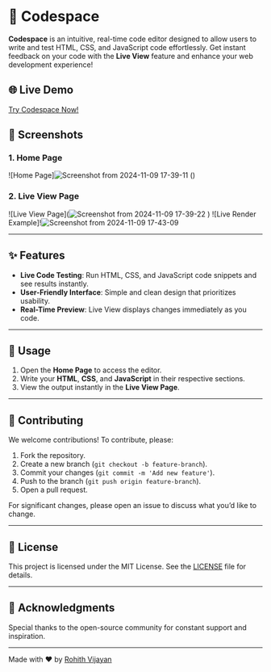 # 🚀 Codespace

**Codespace** is an intuitive, real-time code editor designed to allow users to write and test HTML, CSS, and JavaScript code effortlessly. Get instant feedback on your code with the **Live View** feature and enhance your web development experience!

## 🌐 Live Demo

[Try Codespace Now!](https://codespace-fxl6.onrender.com/) <!-- Replace with the actual link if available -->

## 📸 Screenshots

### 1. Home Page

![Home Page]![Screenshot from 2024-11-09 17-39-11](https://github.com/user-attachments/assets/3e05f0c4-2112-47b3-a8a4-51fcf769b393)
()

### 2. Live View Page

![Live View Page](![Screenshot from 2024-11-09 17-39-22](https://github.com/user-attachments/assets/2571b539-c2c2-4039-9fdb-fc62bb9c067e)
)
![Live Render Example]!![Screenshot from 2024-11-09 17-43-09](https://github.com/user-attachments/assets/f7a69a4d-fbf1-460c-ba6b-3140aaa4cbee)



---

## ✨ Features

- **Live Code Testing**: Run HTML, CSS, and JavaScript code snippets and see results instantly.
- **User-Friendly Interface**: Simple and clean design that prioritizes usability.
- **Real-Time Preview**: Live View displays changes immediately as you code.

---

## 🧰 Usage

1. Open the **Home Page** to access the editor.
2. Write your **HTML**, **CSS**, and **JavaScript** in their respective sections.
3. View the output instantly in the **Live View Page**.

---

## 👥 Contributing

We welcome contributions! To contribute, please:

1. Fork the repository.
2. Create a new branch (`git checkout -b feature-branch`).
3. Commit your changes (`git commit -m 'Add new feature'`).
4. Push to the branch (`git push origin feature-branch`).
5. Open a pull request.

For significant changes, please open an issue to discuss what you’d like to change.

---

## 📄 License

This project is licensed under the MIT License. See the [LICENSE](LICENSE) file for details.

---

## 🙌 Acknowledgments

Special thanks to the open-source community for constant support and inspiration.

---

Made with ❤️ by [Rohith Vijayan](https://github.com/rohithvijayan)
